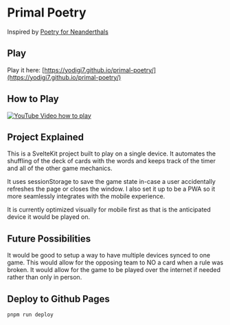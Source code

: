 # Primal Poetry
Inspired by [Poetry for Neanderthals](https://www.explodingkittens.com/products/poetry-for-neanderthals)

## Play
Play it here: [https://yodigi7.github.io/primal-poetry/](https://yodigi7.github.io/primal-poetry/)

## How to Play
[![YouTube Video how to play](https://img.youtube.com/vi/hpbqepbvoJ8/0.jpg)](https://www.youtube.com/watch?v=hpbqepbvoJ8)

## Project Explained
This is a SvelteKit project built to play on a single device.
It automates the shuffling of the deck of cards with the words and keeps track of the timer and all of the other game mechanics.

It uses sessionStorage to save the game state in-case a user accidentally refreshes the page or closes the window.
I also set it up to be a PWA so it more seamlessly integrates with the mobile experience.

It is currently optimized visually for mobile first as that is the anticipated device it would be played on.

## Future Possibilities
It would be good to setup a way to have multiple devices synced to one game.
This would allow for the opposing team to NO a card when a rule was broken.
It would allow for the game to be played over the internet if needed rather than only in person.

## Deploy to Github Pages
`pnpm run deploy`